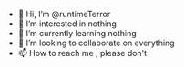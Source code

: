- 👋 Hi, I’m @runtimeTerror
- 👀 I’m interested in nothing
- 🌱 I’m currently learning nothing
- 💞️ I’m looking to collaborate on everything
- 📫 How to reach me , please don't

<!---
sanyalanimesh/sanyalanimesh is a ✨ special ✨ repository because its `README.md` (this file) appears on your GitHub profile.
You can click the Preview link to take a look at your changes.
--->
